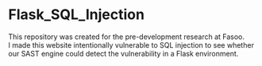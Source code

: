 # Flask_SQL_Injection

This repository was created for the pre-development research at Fasoo. <br />
I made this website intentionally vulnerable to SQL injection to see whether our SAST engine could detect the vulnerability in a Flask environment.
